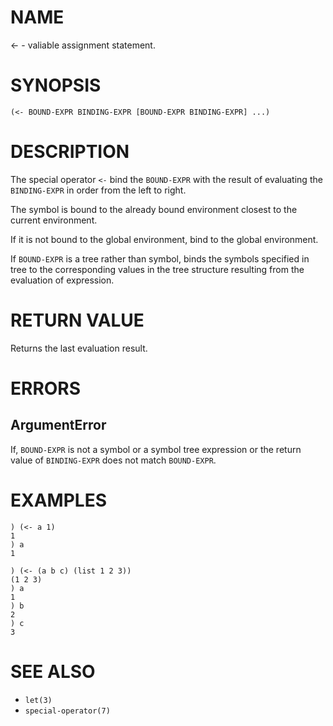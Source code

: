 # NAME
<- - valiable assignment statement.

# SYNOPSIS

    (<- BOUND-EXPR BINDING-EXPR [BOUND-EXPR BINDING-EXPR] ...)

# DESCRIPTION
The special operator `<-` bind the `BOUND-EXPR` with the result of evaluating the `BINDING-EXPR` in order from the left to right.

The symbol is bound to the already bound environment closest to the current environment.

If it is not bound to the global environment, bind to the global environment.

If `BOUND-EXPR` is a tree rather than symbol, binds the symbols specified in tree to the corresponding values in the tree structure resulting from the evaluation of expression.

# RETURN VALUE
Returns the last evaluation result.

# ERRORS
## ArgumentError
If, `BOUND-EXPR` is not a symbol or a symbol tree expression or the return value of `BINDING-EXPR` does not match `BOUND-EXPR`.

# EXAMPLES

    ) (<- a 1)
    1
    ) a
    1

    ) (<- (a b c) (list 1 2 3))
    (1 2 3)
    ) a
    1
    ) b
    2
    ) c
    3

# SEE ALSO
- `let(3)`
- `special-operator(7)`

